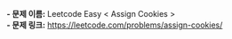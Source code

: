 **- 문제 이름:** Leetcode Easy < Assign Cookies >  
**- 문제 링크:** https://leetcode.com/problems/assign-cookies/
